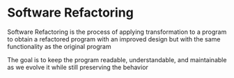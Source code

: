 # Software Refactoring

Software Refactoring is the process of applying transformation to a program to obtain a refactored program with an improved design but with the same functionality as the original program

The goal is to keep the program readable, understandable, and maintainable as we evolve it while still preserving the behavior